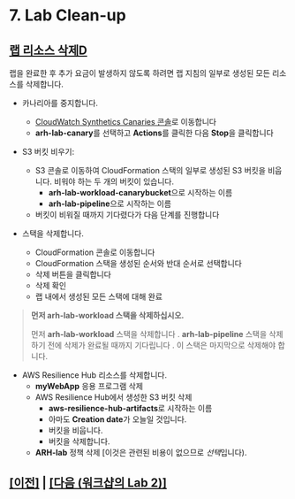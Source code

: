 # 7. Lab Clean-up

## [랩 리소스 삭제D](https://catalog.workshops.aws/aws-resilience-hub-lab/en-US/prepare-and-protect/7-cleanup#delete-lab-resources)

랩을 완료한 후 추가 요금이 발생하지 않도록 하려면 랩 지침의 일부로 생성된 모든 리소스를 삭제합니다.

-   카나리아를 중지합니다.
    -   [CloudWatch Synthetics Canaries 콘솔](https://console.aws.amazon.com/cloudwatch/home#synthetics:canary/list)로 이동합니다
    -   **arh-lab-canary**를 선택하고 **Actions**를 클릭한 다음 **Stop**을 클릭합니다

-   S3 버킷 비우기:
    -   S3 콘솔로 이동하여 CloudFormation 스택의 일부로 생성된 S3 버킷을 비웁니다. 비워야 하는 두 개의 버킷이 있습니다.
        -   **arh-lab-workload-canarybucket**으로 시작하는 이름
        -   **arh-lab-pipeline**으로 시작하는 이름
    -   버킷이 비워질 때까지 기다렸다가 다음 단계를 진행합니다

-   스택을 삭제합니다.
    -   CloudFormation 콘솔로 이동합니다
    -   CloudFormation 스택을 생성된 순서와 반대 순서로 선택합니다
    -   삭제 버튼을 클릭합니다
    -   삭제 확인
    -   랩 내에서 생성된 모든 스택에 대해 완료

> **먼저 arh-lab-workload 스택을 삭제하십시오.**
>
> 먼저 **arh-lab-workload** 스택을 삭제합니다 . **arh-lab-pipeline** 스택을 삭제하기 전에 삭제가 완료될 때까지 기다립니다 . 이 스택은 마지막으로 삭제해야 합니다.

-   AWS Resilience Hub 리소스를 삭제합니다.
    -   **myWebApp** 응용 프로그램 삭제
    -   AWS Resilience Hub에서 생성한 S3 버킷 삭제
        -   **aws-resilience-hub-artifacts**로 시작하는 이름
        -   아마도 **Creation date**가 오늘일 것입니다.
        -   버킷을 비웁니다.
        -   버킷을 삭제합니다.
    -   **ARH-lab** 정책 삭제 [이것은 관련된 비용이 없으므로 *선택*입니다).

<h4>

## [[이전]](./6-Integrate-Resilience-Checks-into-CICD-Pipelines.md) | [[다음 (워크샵의 Lab 2)]](https://catalog.workshops.aws/aws-resilience-hub-lab/en-US/cicd-integration)
